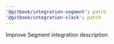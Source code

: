 ```yaml
---
'@gitbook/integration-segment': patch
'@gitbook/integration-slack': patch
---
```


Improve Segment integration description
